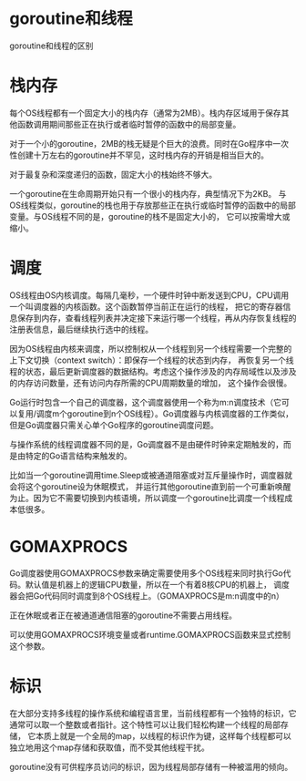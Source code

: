 
# goroutine和线程
goroutine和线程的区别

# 栈内存
每个OS线程都有一个固定大小的栈内存（通常为2MB）。栈内存区域用于保存其他函数调用期间那些正在执行或者临时暂停的函数中的局部变量。

对于一个小的goroutine，2MB的栈无疑是个巨大的浪费。同时在Go程序中一次性创建十万左右的goroutine并不罕见，这时栈内存的开销是相当巨大的。

对于最复杂和深度递归的函数，固定大小的栈始终不够大。

一个goroutine在生命周期开始只有一个很小的栈内存，典型情况下为2KB。
与OS线程类似，goroutine的栈也用于存放那些正在执行或临时暂停的函数中的局部变量。与OS线程不同的是，goroutine的栈不是固定大小的，
它可以按需增大或缩小。

# 调度
OS线程由OS内核调度。每隔几毫秒，一个硬件时钟中断发送到CPU，CPU调用一个叫调度器的内核函数。这个函数暂停当前正在运行的线程，
把它的寄存器信息保存到内存，查看线程列表并决定接下来运行哪一个线程，再从内存恢复线程的注册表信息，最后继续执行选中的线程。

因为OS线程由内核来调度，所以控制权从一个线程到另一个线程需要一个完整的上下文切换（context switch）：即保存一个线程的状态到内存，
再恢复另一个线程的状态，最后更新调度器的数据结构。考虑这个操作涉及的内存局域性以及涉及的内存访问数量，还有访问内存所需的CPU周期数量的增加，
这个操作会很慢。

Go运行时包含一个自己的调度器，这个调度器使用一个称为m:n调度技术（它可以复用/调度m个goroutine到n个OS线程）。Go调度器与内核调度器的工作类似，
但是Go调度器只需关心单个Go程序的goroutine调度问题。

与操作系统的线程调度器不同的是，Go调度器不是由硬件时钟来定期触发的，而是由特定的Go语言结构来触发的。

比如当一个goroutine调用time.Sleep或被通道阻塞或对互斥量操作时，调度器就会将这个goroutine设为休眠模式，
并运行其他goroutine直到前一个可重新唤醒为止。因为它不需要切换到内核语境，所以调度一个goroutine比调度一个线程成本低很多。

# GOMAXPROCS
Go调度器使用GOMAXPROCS参数来确定需要使用多个OS线程来同时执行Go代码。默认值是机器上的逻辑CPU数量，所以在一个有着8核CPU的机器上，
调度器会把Go代码同时调度到8个OS线程上。（GOMAXPROCS是m:n调度中的n）

正在休眠或者正在被通道通信阻塞的goroutine不需要占用线程。

可以使用GOMAXPROCS环境变量或者runtime.GOMAXPROCS函数来显式控制这个参数。

# 标识
在大部分支持多线程的操作系统和编程语言里，当前线程都有一个独特的标识，它通常可以取一个整数或者指针。这个特性可以让我们轻松构建一个线程的局部存储，
它本质上就是一个全局的map，以线程的标识作为键，这样每个线程都可以独立地用这个map存储和获取值，而不受其他线程干扰。

goroutine没有可供程序员访问的标识，因为线程局部存储有一种被滥用的倾向。



